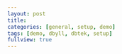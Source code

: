 ```yaml
---
layout: post
title:
categories: [general, setup, demo]
tags: [demo, dbyll, dbtek, setup]
fullview: true
---
```




